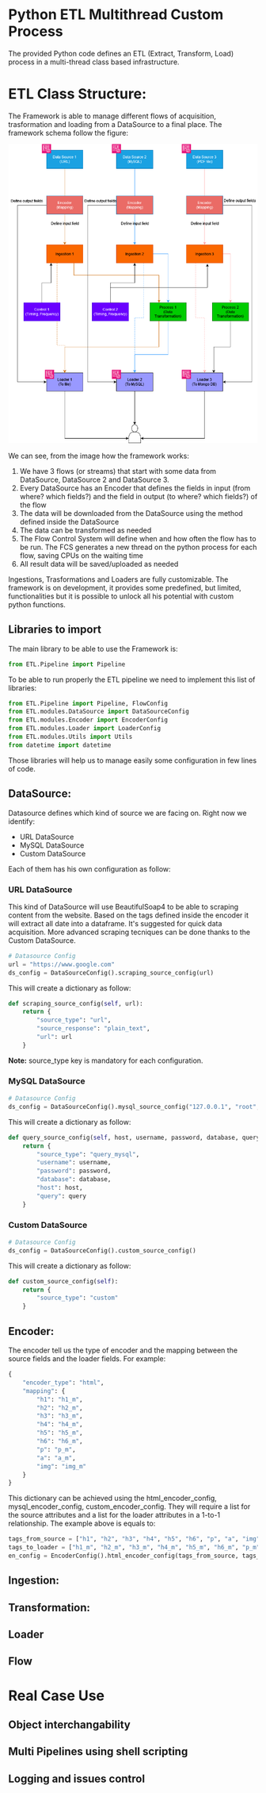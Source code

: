# Python ETL Multithread Custom Process

The provided Python code defines an ETL (Extract, Transform, Load) process in a multi-thread class based infrastructure.

# ETL Class Structure:

The Framework is able to manage different flows of acquisition, trasformation and loading from a DataSource to a final place.
The framework schema follow the figure:

<img src="./FrameworkSchema.png">

We can see, from the image how the framework works:
1) We have 3 flows (or streams) that start with some data from DataSource, DataSource 2 and DataSource 3.
2) Every DataSource has an Encoder that defines the fields in input (from where? which fields?) and the field in output (to where? which fields?) of the flow
3) The data will be downloaded from the DataSource using the method defined inside the DataSource
4) The data can be transformed as needed
5) The Flow Control System will define when and how often the flow has to be run. The FCS generates a new thread on the python process for each flow, saving CPUs on the waiting time
6) All result data will be saved/uploaded as needed

Ingestions, Trasformations and Loaders are fully customizable. The framework is on development, it provides some predefined, but limited, functionalities but it is possible to unlock all his potential with custom python functions.

## Libraries to import

The main library to be able to use the Framework is:
```python
from ETL.Pipeline import Pipeline
```

To be able to run properly the ETL pipeline we need to implement this list of libraries:

```python
from ETL.Pipeline import Pipeline, FlowConfig
from ETL.modules.DataSource import DataSourceConfig
from ETL.modules.Encoder import EncoderConfig
from ETL.modules.Loader import LoaderConfig
from ETL.modules.Utils import Utils
from datetime import datetime
```

Those libraries will help us to manage easily some configuration in few lines of code.

## DataSource:
Datasource defines which kind of source we are facing on. Right now we identify:
- URL DataSource
- MySQL DataSource
- Custom DataSource

Each of them has his own configuration as follow:

### URL DataSource

This kind of DataSource will use BeautifulSoap4 to be able to scraping content from the website.
Based on the tags defined inside the encoder it will extract all date into a dataframe.
It's suggested for quick data acquisition. More advanced scraping tecniques can be done thanks to the Custom DataSource.
```python
# Datasource Config
url = "https://www.google.com"
ds_config = DataSourceConfig().scraping_source_config(url)
```
This will create a dictionary as follow:
```python
def scraping_source_config(self, url):
    return {
        "source_type": "url",
        "source_response": "plain_text",
        "url": url
    }
```
<b>Note:</b> source_type key is mandatory for each configuration.

### MySQL DataSource

```python
# Datasource Config
ds_config = DataSourceConfig().mysql_source_config("127.0.0.1", "root", "", "mt-engineering", "Select * from wp_postmeta")
```
This will create a dictionary as follow:
```python
def query_source_config(self, host, username, password, database, query):
    return {
        "source_type": "query_mysql",
        "username": username,
        "password": password,
        "database": database,
        "host": host,
        "query": query
    }
```

### Custom DataSource

```python
# Datasource Config
ds_config = DataSourceConfig().custom_source_config()
```
This will create a dictionary as follow:
```python
def custom_source_config(self):
    return {
        "source_type": "custom"
    }
```


## Encoder:

The encoder tell us the type of encoder and the mapping between the source fields and the loader fields. For example:
```python
{
    "encoder_type": "html",
    "mapping": {
        "h1": "h1_m",
        "h2": "h2_m",
        "h3": "h3_m",
        "h4": "h4_m",
        "h5": "h5_m",
        "h6": "h6_m",
        "p": "p_m",
        "a": "a_m",
        "img": "img_m"
    }
}
```
This dictionary can be achieved using the html_encoder_config, mysql_encoder_config, custom_encoder_config. They will require a list for the source attributes and a list for the loader attributes in a 1-to-1 relationship.
The example above is equals to:
```python
tags_from_source = ["h1", "h2", "h3", "h4", "h5", "h6", "p", "a", "img"]
tags_to_loader = ["h1_m", "h2_m", "h3_m", "h4_m", "h5_m", "h6_m", "p_m", "a_m", "img_m"]
en_config = EncoderConfig().html_encoder_config(tags_from_source, tags_to_loader)
```


## Ingestion:

## Transformation:

## Loader

## Flow

# Real Case Use

## Object interchangability

## Multi Pipelines using shell scripting

## Logging and issues control